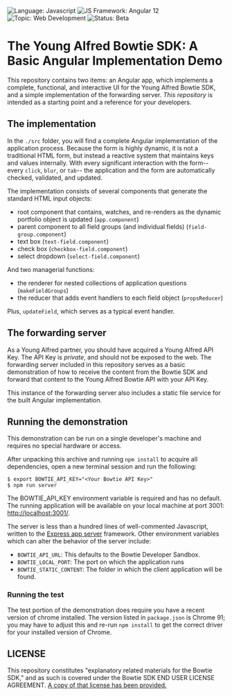 ![Language: Javascript](https://img.shields.io/badge/language-Javascript-green.svg)
![JS Framework: Angular 12](https://img.shields.io/npm/v/@angular/core.svg?logo=npm&logoColor=fff&label=NPM+package&color=dd0330)
![Topic: Web Development](https://img.shields.io/badge/topic-Web_Development-green.svg)
![Status: Beta](https://img.shields.io/badge/status-Beta-yellow.svg)

# The Young Alfred Bowtie SDK: A Basic Angular Implementation Demo

This repository contains two items: an Angular app, which implements a 
complete, functional, and interactive UI for the Young Alfred Bowtie SDK, 
and a simple implementation of the forwarding server. *This repository* 
is intended as a starting point and a reference for your developers.

## The implementation

In the `./src` folder, you will find a complete Angular implementation of the
application process.  Because the form is highly dynamic, it is not a
traditional HTML form, but instead a reactive system that maintains keys
and values internally.  With every significant interaction with the
form-- every `click`, `blur`, or `tab`-- the application and the form
are automatically checked, validated, and updated.

The implementation consists of several components that generate the standard
HTML input objects:

- root component that contains, watches, and re-renders as the dynamic portfolio object is updated (`app.component`)
- parent component to all field groups (and individual fields) (`field-group.component`)
- text box (`text-field.component`)
- check box (`checkbox-field.component`)
- select dropdown (`select-field.component`)

And two managerial functions:

- the renderer for nested collections of application questions (`makeFieldGroups`)
- the reducer that adds event handlers to each field object (`propsReducer`)

Plus, `updateField`, which serves as a typical event handler.

## The forwarding server

As a Young Alfred partner, you should have acquired a Young Alfred
API Key. The API Key is *private*, and should not be exposed to the
web. The forwarding server included in this repository serves as a basic
demonstration of how to receive the content from the Bowtie SDK and
forward that content to the Young Alfred Bowtie API with your
API Key.

This instance of the forwarding server also includes a static file
service for the built Angular implementation.

## Running the demonstration

This demonstration can be run on a single developer's machine and
requires no special hardware or access.

After unpacking this archive and running `npm install` to acquire all
dependencies, open a new terminal session and run the following:

``` shellsession
$ export BOWTIE_API_KEY="<Your Bowtie API Key>"
$ npm run server
```

The BOWTIE_API_KEY environment variable is required and has no default.
The running application will be available on your local machine at port
3001: [http://localhost:3001/](http://localhost:3001/).

The server is less than a hundred lines of well-commented Javascript,
written to the [Express app server](https://expressjs.com/) framework.
Other environment variables which can alter the behavior of the server
include:

- `BOWTIE_API_URL`: This defaults to the Bowtie Developer Sandbox.
- `BOWTIE_LOCAL_PORT`: The port on which the application runs
- `BOWTIE_STATIC_CONTENT`: The folder in which the client application
  will be found.
  
### Running the test

The test portion of the demonstration does require you have a recent
version of chrome installed.  The version listed in `package.json` is
Chrome 91; you may have to adjust this and re-run `npm install` to get
the correct driver for your installed version of Chrome.
## LICENSE

This repository constitutes "explanatory related materials for the
Bowtie SDK," and as such is covered under the Bowtie SDK END USER
LICENSE AGREEMENT.  [A copy of that license has been provided.](./LICENSE.md)
